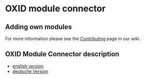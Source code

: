 # OXID module connector

## Adding own modules

For more information please see the [Contributing](https://github.com/OXIDprojects/OXID-Module-Connector/wiki/Contributing) page in our wiki.

## OXID Module Connector description

- [english version](https://github.com/OXIDprojects/OXID-Module-Connector/wiki)
- [deutsche Version](https://github.com/OXIDprojects/OXID-Module-Connector/wiki/%C3%9Cber-das-Projekt)
